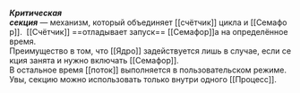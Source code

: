_**Критическая секция**_ — механизм, который объединяет [[счётчик]] цикла и [[Семафор]]. 
[[Счётчик]] ==отладывает запуск== [[Семафор]]а на определённое время. 
Преимущество в том, что [[Ядро]] задействуется лишь в случае, если секция занята и нужно включать [[Семафор]]. 
В остальное время [[поток]] выполняется в пользовательском режиме. Увы, секцию можно использовать только внутри одного [[Процесс]].